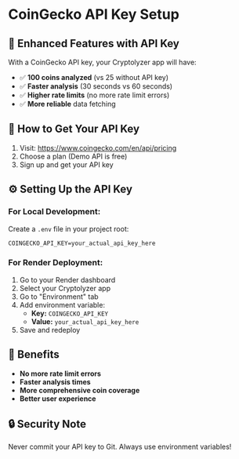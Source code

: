 # CoinGecko API Key Setup

## 🚀 Enhanced Features with API Key

With a CoinGecko API key, your Cryptolyzer app will have:
- ✅ **100 coins analyzed** (vs 25 without API key)
- ✅ **Faster analysis** (30 seconds vs 60 seconds)
- ✅ **Higher rate limits** (no more rate limit errors)
- ✅ **More reliable** data fetching

## 🔑 How to Get Your API Key

1. Visit: https://www.coingecko.com/en/api/pricing
2. Choose a plan (Demo API is free)
3. Sign up and get your API key

## ⚙️ Setting Up the API Key

### For Local Development:
Create a `.env` file in your project root:
```
COINGECKO_API_KEY=your_actual_api_key_here
```

### For Render Deployment:
1. Go to your Render dashboard
2. Select your Cryptolyzer app
3. Go to "Environment" tab
4. Add environment variable:
   - **Key:** `COINGECKO_API_KEY`
   - **Value:** `your_actual_api_key_here`
5. Save and redeploy

## 🎯 Benefits

- **No more rate limit errors**
- **Faster analysis times**
- **More comprehensive coin coverage**
- **Better user experience**

## 🔒 Security Note

Never commit your API key to Git. Always use environment variables! 